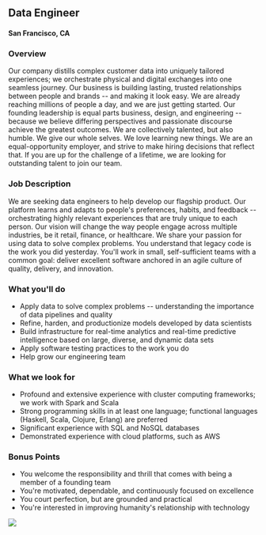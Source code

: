 ## Data Engineer 
#### San Francisco, CA

### Overview
Our company distills complex customer data into uniquely tailored experiences; we orchestrate physical and digital exchanges into one seamless journey. Our business is building lasting, trusted relationships between people and brands -- and making it look easy.
We are already reaching millions of people a day, and we are just getting started. Our founding leadership is equal parts business, design, and engineering -- because we believe differing perspectives and passionate discourse achieve the greatest outcomes. We are collectively talented, but also humble. We give our whole selves. We love learning new things.
We are an equal-opportunity employer, and strive to make hiring decisions that reflect that. If you are up for the challenge of a lifetime, we are looking for outstanding talent to join our team.

### Job Description
We are seeking data engineers to help develop our flagship product. Our platform learns and adapts to people's preferences, habits, and feedback -- orchestrating highly relevant experiences that are truly unique to each person. Our vision will change the way people engage across multiple industries, be it retail, finance, or healthcare.
We share your passion for using data to solve complex problems. You understand that legacy code is the work you did yesterday. You'll work in small, self-sufficient teams with a common goal: deliver excellent software anchored in an agile culture of quality, delivery, and innovation.

### What you'll do
+ Apply data to solve complex problems -- understanding the importance of data pipelines and quality
+ Refine, harden, and productionize models developed by data scientists
+ Build infrastructure for real-time analytics and real-time predictive intelligence based on large, diverse, and dynamic data sets
+ Apply software testing practices to the work you do
+ Help grow our engineering team

### What we look for
+ Profound and extensive experience with cluster computing frameworks; we work with Spark and Scala
+ Strong programming skills in at least one language; functional languages (Haskell, Scala, Clojure, Erlang) are preferred
+ Significant experience with SQL and NoSQL databases
+ Demonstrated experience with cloud platforms, such as AWS

### Bonus Points
+ You welcome the responsibility and thrill that comes with being a member of a founding team
+ You're motivated, dependable, and continuously focused on excellence
+ You court perfection, but are grounded and practical
+ You're interested in improving humanity's relationship with technology


[<img src='https://dabuttonfactory.com/button.png?t=Learn+More&f=Calibri-Bold&ts=24&tc=fff&hp=20&vp=8&c=5&bgt=unicolored&bgc=29aafe'>](https://letsrockit.co/jobs/vgfrda-data-engineer)

